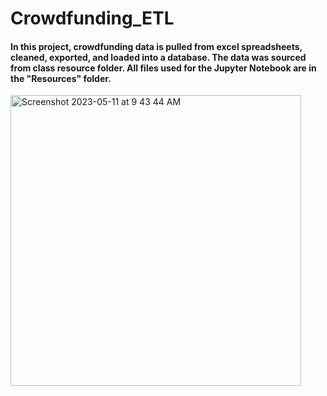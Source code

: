 # Crowdfunding_ETL

#### In this project, crowdfunding data is pulled from excel spreadsheets, cleaned, exported, and loaded into a database. The data was sourced from class resource folder. All files used for the Jupyter Notebook are in the "Resources" folder.


<img width="465" alt="Screenshot 2023-05-11 at 9 43 44 AM" src="https://github.com/anthonybpino/Crowdfunding_ETL/assets/112681621/127127d3-f8be-4253-aaea-20b5cf213644">


